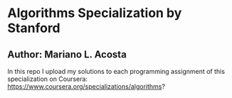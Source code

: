 # Algorithms Specialization by Stanford

## Author: Mariano L. Acosta ##

In this repo I upload my solutions to each programming assignment of this specialization on Coursera: https://www.coursera.org/specializations/algorithms?

